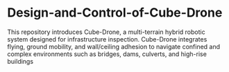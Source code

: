 # Design-and-Control-of-Cube-Drone
This repository introduces Cube-Drone, a multi-terrain hybrid robotic system designed for infrastructure inspection. Cube-Drone integrates flying, ground mobility, and wall/ceiling adhesion to navigate confined and complex environments such as bridges, dams, culverts, and high-rise buildings
